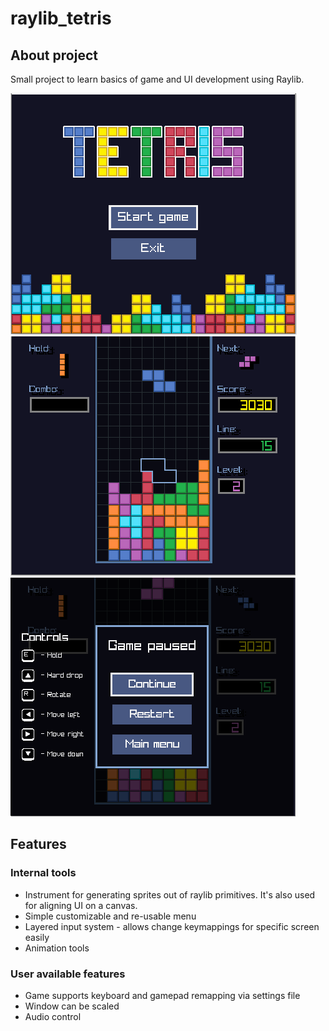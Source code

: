 # raylib_tetris

## About project
Small project to learn basics of game and UI development using Raylib.

![Main menu](/readme/main_menu.png)
![Gameplay](/readme/gameplay.png)
![Pause menu](/readme/pause_menu.png)

## Features

### Internal tools
* Instrument for generating sprites out of raylib primitives. It's also used for aligning UI on a canvas.
* Simple customizable and re-usable menu
* Layered input system - allows change keymappings for specific screen easily
* Animation tools

### User available features
* Game supports keyboard and gamepad remapping via settings file
* Window can be scaled
* Audio control
